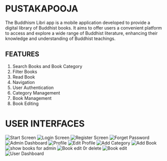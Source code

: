 # PUSTAKAPOOJA

The Buddhism Libri app is a mobile application developed to provide a digital library of Buddhist books. It aims to offer users a convenient platform to access and explore a wide range of Buddhist literature, enhancing their knowledge and understanding of Buddhist teachings.

## FEATURES

1. Search Books and Book Category
2. Filter Books
3. Read Book
4. Navigation
5. User Authentication
6. Category Management
7. Book Management
8. Book Editing

# USER INTERFACES

![Start Screen](/app/src/main/assets/img.png "Start Screen")
![Login Screen](/app/src/main/assets/img_2.png "Login Screen")
![Register Screen](/app/src/main/assets/img_3.png "Register Screen")
![Forget Password](/app/src/main/assets/img_4.png "Forget Password")
![Admin Dashboard](/app/src/main/assets/img_5.png "Admin Dashboard")
![Profile](/app/src/main/assets/img_6.png "Profile")
![Edit Profile](/app/src/main/assets/img_7.png "Edit Profile")
![Add Category](/app/src/main/assets/img_10.png "Add Category")
![Add Book](/app/src/main/assets/img_9.png "Add Book")
![show books for admin](/app/src/main/assets/img_8.png "show books for admin")
![Book edit 0r delete](/app/src/main/assets/img_11.png "Book edit 0r delete")
![Book edit](/app/src/main/assets/img_12.png "Book edit")
![User Dashboard](/app/src/main/assets/img_13.png "User Dashboard")
